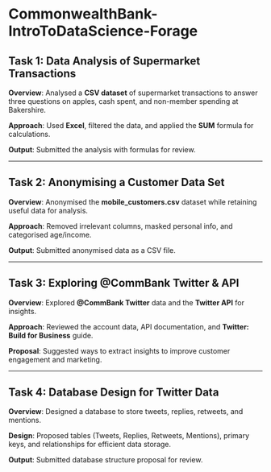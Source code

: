 # CommonwealthBank-IntroToDataScience-Forage

## Task 1: Data Analysis of Supermarket Transactions

**Overview**: Analysed a **CSV dataset** of supermarket transactions to answer three questions on apples, cash spent, and non-member spending at Bakershire.

**Approach**: Used **Excel**, filtered the data, and applied the **SUM** formula for calculations.

**Output**: Submitted the analysis with formulas for review.

---

## Task 2: Anonymising a Customer Data Set

**Overview**: Anonymised the **mobile_customers.csv** dataset while retaining useful data for analysis.

**Approach**: Removed irrelevant columns, masked personal info, and categorised age/income.

**Output**: Submitted anonymised data as a CSV file.

---

## Task 3: Exploring @CommBank Twitter & API

**Overview**: Explored **@CommBank Twitter** data and the **Twitter API** for insights.

**Approach**: Reviewed the account data, API documentation, and **Twitter: Build for Business** guide.

**Proposal**: Suggested ways to extract insights to improve customer engagement and marketing.

---

## Task 4: Database Design for Twitter Data

**Overview**: Designed a database to store tweets, replies, retweets, and mentions.

**Design**: Proposed tables (Tweets, Replies, Retweets, Mentions), primary keys, and relationships for efficient data storage.

**Output**: Submitted database structure proposal for review.
